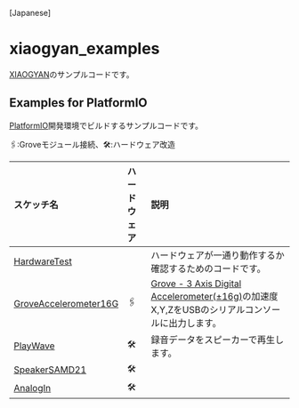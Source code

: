 [Japanese]

# xiaogyan_examples

[XIAOGYAN](https://github.com/algyan/xiaogyan)のサンプルコードです。

## Examples for PlatformIO

[PlatformIO](https://platformio.org/)開発環境でビルドするサンプルコードです。  

🖇️:Groveモジュール接続、🛠️:ハードウェア改造

| スケッチ名 | ハードウェア | 説明 |
| :--- | :--- | :--- |
| [HardwareTest](platformio/HardwareTest) |  | ハードウェアが一通り動作するか確認するためのコードです。 |
| [GroveAccelerometer16G](platformio/GroveAccelerometer16G) | 🖇️ | [Grove - 3 Axis Digital Accelerometer(±16g)](https://wiki.seeedstudio.com/Grove-3-Axis_Digital_Accelerometer-16g/)の加速度X,Y,ZをUSBのシリアルコンソールに出力します。 |
| [PlayWave](platformio/PlayWave) | 🛠️ | 録音データをスピーカーで再生します。 |
| [SpeakerSAMD21](platformio/SpeakerSAMD21) | 🛠️ |  |
| [AnalogIn](platformio/AnalogIn) | 🛠️ |  |
